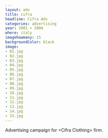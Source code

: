 ```yaml
---
layout: adv
title: cifra
headline: Cifra Adv
categories: advertising
year: 2001 > 2004
where: italy
imagehowmany: 15
backgroundColor: black
image:
- 01.jpg
- 02.jpg
- 03.jpg
- 04.jpg
- 05.jpg
- 06.jpg
- 07.jpg
- 08.jpg
- 09.jpg
- 10.jpg
- 11.jpg
- 12.jpg
- 13.jpg
- 14.jpg
- 15.jpg 
---
```

Advertising campaign for &lt;Cifra Clothing&gt; firm.
